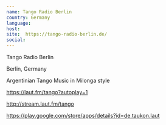 ```yaml
---
name: Tango Radio Berlin
country: Germany
language:
host:
site:  https://tango-radio-berlin.de/
social:
---
```

Tango Radio Berlin

Berlin, Germany

Argentinian Tango Music in Milonga style

https://laut.fm/tango?autoplay=1

http://stream.laut.fm/tango

https://play.google.com/store/apps/details?id=de.taukon.laut

